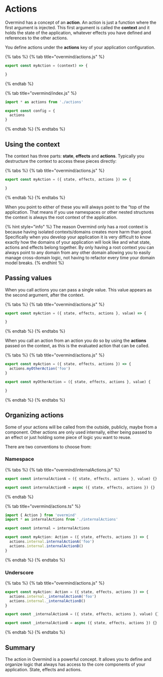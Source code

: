 # Actions

Overmind has a concept of an **action**. An action is just a function where the first argument is injected. This first argument is called the **context** and it holds the state of the application, whatever effects you have defined and references to the other actions.

You define actions under the **actions** key of your application configuration.

{% tabs %}
{% tab title="overmind/actions.js" %}
```typescript
export const myAction = (context) => {

}
```
{% endtab %}

{% tab title="overmind/index.js" %}
```typescript
import * as actions from './actions'

export const config = {
  actions
}
```
{% endtab %}
{% endtabs %}

## Using the context

The context has three parts: **state**, **effects** and **actions**. Typically you destructure the context to access these pieces directly:

{% tabs %}
{% tab title="overmind/actions.js" %}
```javascript
export const myAction = ({ state, effects, actions }) => {

}
```
{% endtab %}
{% endtabs %}

When you point to either of these you will always point to the “top of the application. That means if you use namespaces or other nested structures the context is always the root context of the application.

{% hint style="info" %}
The reason Overmind only has a root context is because having isolated contexts/domains creates more harm than good. Specifically when you develop your application it is very difficult to know exactly how the domains of your application will look like and what state, actions and effects belong together. By only having a root context you can always point to any domain from any other domain allowing you to easily manage cross-domain logic, not having to refactor every time your domain model breaks.
{% endhint %}

## Passing values

When you call actions you can pass a single value. This value appears as the second argument, after the context.

{% tabs %}
{% tab title="overmind/actions.js" %}
```typescript
export const myAction = ({ state, effects, actions }, value) => {

}
```
{% endtab %}
{% endtabs %}

When you call an action from an action you do so by using the **actions** passed on the context, as this is the evaluated action that can be called.

{% tabs %}
{% tab title="overmind/actions.js" %}
```javascript
export const myAction = ({ state, effects, actions }) => {
  actions.myOtherAction('foo')
}

export const myOtherAction = ({ state, effects, actions }, value) {

}
```
{% endtab %}
{% endtabs %}

## Organizing actions

Some of your actions will be called from the outside, publicly, maybe from a component. Other actions are only used internally, either being passed to an effect or just holding some piece of logic you want to reuse. 

There are two conventions to choose from:

### Namespace

{% tabs %}
{% tab title="overmind/internalActions.js" %}
```typescript
export const internalActionA = ({ state, effects, actions }, value) {}

export const internalActionB = async ({ state, effects, actions }) {}
```
{% endtab %}

{% tab title="overmind/actions.ts" %}
```typescript
import { Action } from 'overmind'
import * as internalActions from './internalActions'

export const internal = internalActions

export const myAction: Action = ({ state, effects, actions }) => {
  actions.internal.internalActionA('foo')
  actions.internal.internalActionB()
}
```
{% endtab %}
{% endtabs %}

### Underscore

{% tabs %}
{% tab title="overmind/actions.js" %}
```typescript
export const myAction: Action = ({ state, effects, actions }) => {
  actions.internal._internalActionA('foo')
  actions.internal._internalActionB()
}

export const _internalActionA = ({ state, effects, actions }, value) {}

export const _internalActionB = async ({ state, effects, actions }) {}
```
{% endtab %}
{% endtabs %}

## Summary

The action in Overmind is a powerful concept. It allows you to define and organize logic that always has access to the core components of your application. State, effects and actions.

